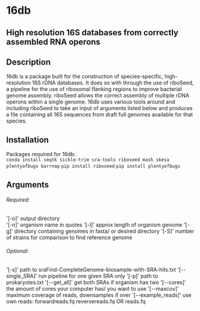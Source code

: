 # 16db 
## High resolution 16S databases from correctly assembled RNA operons

## Description
16db is a package built for the construction of species-specific, high-resolution 16S rDNA databases. 
It does so with through the use of riboSeed, a pipeline for the use of ribosomal flanking regions to improve bacterial genome assembly.
riboSeed allows the correct assembly of multiple rDNA operons within a single genome. 16db uses various tools around and including
riboSeed to take an input of arguments listed below and produces a file containing all 16S sequences from draft full genomes available for that species.  


## Installation
Packages required for 16db:  
```conda install seqtk sickle-trim sra-tools riboseed mash skesa plentyofbugs barrnap```
```pip install riboseed```
```pip install plentyofbugs```

## Arguments

###### Required: 
'[-o]' output directory  
'[-n]' organism name in quotes
'[-l]' approx length of organism genome
'[-g]' directory containing genomes in fasta/ or desired directory
'[-S]' number of strains for comparison to find reference genome

###### Optional:
'[-s]' path to sraFind-CompleteGenome-biosample-with-SRA-hits.txt 
'[--single_SRA]' run pipeline for one given SRA only
'[-p]' path to prokaryotes.txt 
'[--get_all]' get both SRAs if organism has two
'[--cores]' the amount of cores your computer has/ you want to use
'[--maxcov]' maximum coverage of reads, downsamples if over
'[--example_reads]' use own reads: forwardreads.fq reversereads.fq OR reads.fq 